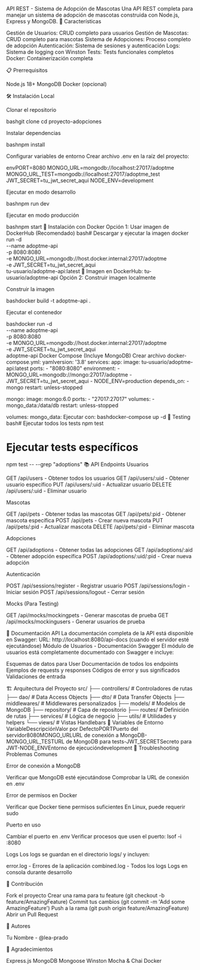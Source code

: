 API REST - Sistema de Adopción de Mascotas
Una API REST completa para manejar un sistema de adopción de mascotas construida con Node.js, Express y MongoDB.
🚀 Características

Gestión de Usuarios: CRUD completo para usuarios
Gestión de Mascotas: CRUD completo para mascotas
Sistema de Adopciones: Proceso completo de adopción
Autenticación: Sistema de sesiones y autenticación
Logs: Sistema de logging con Winston
Tests: Tests funcionales completos
Docker: Containerización completa

📋 Prerrequisitos

Node.js 18+
MongoDB
Docker (opcional)

🛠️ Instalación Local

Clonar el repositorio

bashgit clone <url-del-repositorio>
cd proyecto-adopciones

Instalar dependencias

bashnpm install

Configurar variables de entorno
Crear archivo .env en la raíz del proyecto:

envPORT=8080
MONGO_URL=mongodb://localhost:27017/adoptme
MONGO_URL_TEST=mongodb://localhost:27017/adoptme_test
JWT_SECRET=tu_jwt_secret_aqui
NODE_ENV=development

Ejecutar en modo desarrollo

bashnpm run dev

Ejecutar en modo producción

bashnpm start
🐳 Instalación con Docker
Opción 1: Usar imagen de DockerHub (Recomendado)
bash# Descargar y ejecutar la imagen
docker run -d \
  --name adoptme-api \
  -p 8080:8080 \
  -e MONGO_URL=mongodb://host.docker.internal:27017/adoptme \
  -e JWT_SECRET=tu_jwt_secret_aqui \
  tu-usuario/adoptme-api:latest
🔗 Imagen en DockerHub: tu-usuario/adoptme-api
Opción 2: Construir imagen localmente

Construir la imagen

bashdocker build -t adoptme-api .

Ejecutar el contenedor

bashdocker run -d \
  --name adoptme-api \
  -p 8080:8080 \
  -e MONGO_URL=mongodb://host.docker.internal:27017/adoptme \
  -e JWT_SECRET=tu_jwt_secret_aqui \
  adoptme-api
Docker Compose (Incluye MongoDB)
Crear archivo docker-compose.yml:
yamlversion: '3.8'
services:
  app:
    image: tu-usuario/adoptme-api:latest
    ports:
      - "8080:8080"
    environment:
      - MONGO_URL=mongodb://mongo:27017/adoptme
      - JWT_SECRET=tu_jwt_secret_aqui
      - NODE_ENV=production
    depends_on:
      - mongo
    restart: unless-stopped

  mongo:
    image: mongo:6.0
    ports:
      - "27017:27017"
    volumes:
      - mongo_data:/data/db
    restart: unless-stopped

volumes:
  mongo_data:
Ejecutar con:
bashdocker-compose up -d
🧪 Testing
bash# Ejecutar todos los tests
npm test

# Ejecutar tests específicos
npm test -- --grep "adoptions"
📚 API Endpoints
Usuarios

GET /api/users - Obtener todos los usuarios
GET /api/users/:uid - Obtener usuario específico
PUT /api/users/:uid - Actualizar usuario
DELETE /api/users/:uid - Eliminar usuario

Mascotas

GET /api/pets - Obtener todas las mascotas
GET /api/pets/:pid - Obtener mascota específica
POST /api/pets - Crear nueva mascota
PUT /api/pets/:pid - Actualizar mascota
DELETE /api/pets/:pid - Eliminar mascota

Adopciones

GET /api/adoptions - Obtener todas las adopciones
GET /api/adoptions/:aid - Obtener adopción específica
POST /api/adoptions/:uid/:pid - Crear nueva adopción

Autenticación

POST /api/sessions/register - Registrar usuario
POST /api/sessions/login - Iniciar sesión
POST /api/sessions/logout - Cerrar sesión

Mocks (Para Testing)

GET /api/mocks/mockingpets - Generar mascotas de prueba
GET /api/mocks/mockingusers - Generar usuarios de prueba

📖 Documentación API
La documentación completa de la API está disponible en Swagger:
URL: http://localhost:8080/api-docs (cuando el servidor esté ejecutándose)
Módulo de Usuarios - Documentación Swagger
El módulo de usuarios está completamente documentado con Swagger e incluye:

Esquemas de datos para User
Documentación de todos los endpoints
Ejemplos de requests y responses
Códigos de error y sus significados
Validaciones de entrada

🏗️ Arquitectura del Proyecto
src/
├── controllers/        # Controladores de rutas
├── dao/               # Data Access Objects
├── dto/               # Data Transfer Objects
├── middlewares/       # Middlewares personalizados
├── models/           # Modelos de MongoDB
├── repository/       # Capa de repositorio
├── routes/           # Definición de rutas
├── services/         # Lógica de negocio
├── utils/            # Utilidades y helpers
└── views/            # Vistas Handlebars
🔧 Variables de Entorno
VariableDescripciónValor por DefectoPORTPuerto del servidor8080MONGO_URLURL de conexión a MongoDB-MONGO_URL_TESTURL de MongoDB para tests-JWT_SECRETSecreto para JWT-NODE_ENVEntorno de ejecucióndevelopment
🐛 Troubleshooting
Problemas Comunes

Error de conexión a MongoDB

Verificar que MongoDB esté ejecutándose
Comprobar la URL de conexión en .env


Error de permisos en Docker

Verificar que Docker tiene permisos suficientes
En Linux, puede requerir sudo


Puerto en uso

Cambiar el puerto en .env
Verificar procesos que usen el puerto: lsof -i :8080



Logs
Los logs se guardan en el directorio logs/ y incluyen:

error.log - Errores de la aplicación
combined.log - Todos los logs
Logs en consola durante desarrollo

🤝 Contribución

Fork el proyecto
Crear una rama para tu feature (git checkout -b feature/AmazingFeature)
Commit tus cambios (git commit -m 'Add some AmazingFeature')
Push a la rama (git push origin feature/AmazingFeature)
Abrir un Pull Request


👥 Autores

Tu Nombre - @lea-prado

🙏 Agradecimientos

Express.js
MongoDB
Mongoose
Winston
Mocha & Chai
Docker